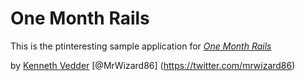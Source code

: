 # One Month Rails

This is the ptinteresting sample application for
[*One Month Rails*](http:///onemonthrails.com)

by [Kenneth Vedder](http://kvedder.com)
 [@MrWizard86] (https://twitter.com/mrwizard86)